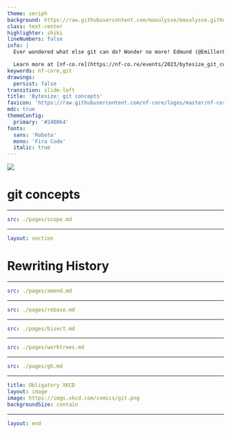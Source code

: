 ```yaml
---
theme: seriph
background: https://raw.githubusercontent.com/maxulysse/maxulysse.github.io/main/assets/img/svg/green_white_bg.svg
class: text-center
highlighter: shiki
lineNumbers: false
info: |
  Ever wondered what else git can do? Wonder no more! Edmund (@Emiller88) is going to present you some git concepts like re-base, magit and Git Lens. Join this bytesize and advance you git-game!

  Learn more at [nf-co.re](https://nf-co.re/events/2023/bytesize_git_concepts)
keywords: nf-core,git
drawings:
  persist: false
transition: slide-left
title: 'Bytesize: git concepts'
favicon: 'https://raw.githubusercontent.com/nf-core/logos/master/nf-core-logos/nf-core-logo-square.png'
mdc: true
themeConfig:
  primary: '#24B064'
fonts:
  sans: 'Roboto'
  mono: 'Fira Code'
  italic: true
---
```


<a href="https://www.nf-co.re"><img src="https://raw.githubusercontent.com/nf-core/logos/master/byte-size-logos/bytesize-darkbg.svg" class= "w-md ma-a"><img></a>

# git concepts

<Affiliation/>

---

```yaml
src: ./pages/scope.md
```

---

```yaml
layout: section
```

# Rewriting History

---

```yaml
src: ./pages/amend.md
```

---

```yaml
src: ./pages/rebase.md
```

---

```yaml
src: ./pages/bisect.md
```

---

```yaml
src: ./pages/worktrees.md
```

---

```yaml
src: ./pages/gh.md
```

---

```yaml
title: Obligatory XKCD
layout: image
image: https://imgs.xkcd.com/comics/git.png
backgroundSize: contain
```

<!-- Obligatory XKCD -->

---

```yaml
layout: end
```
